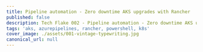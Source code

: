 ```yaml
---
title: Pipeline automation - Zero downtime AKS upgrades with Rancher
published: false
description: Tech Flake 002 - Pipeline automation - Zero downtime AKS upgrades
tags: 'aks, azurepipelines, rancher, powershell, k8s'
cover_image: ./assets/001-vintage-typewriting.jpg
canonical_url: null
---
```

